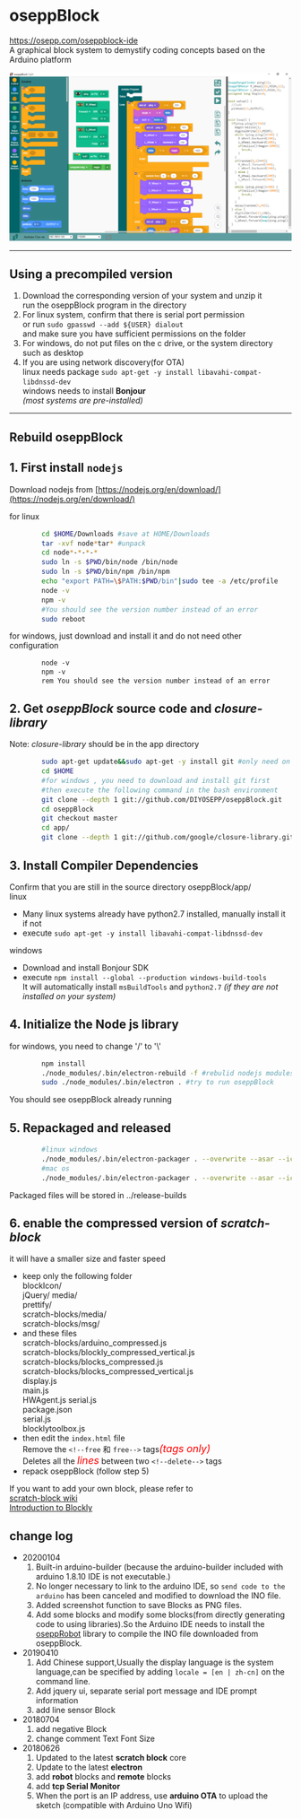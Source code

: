 # oseppBlock

 <https://osepp.com/oseppblock-ide>  
 A graphical block system to demystify coding concepts based on the Arduino platform

![screen](screen.PNG)

---

## **Using a precompiled version**

1. Download the corresponding version of your system and unzip it  
 run the oseppBlock program in the directory
2. For linux system, confirm that there is serial port permission  
 or run `sudo gpasswd --add ${USER} dialout`  
 and make sure you have sufficient permissions on the folder
3. For windows, do not put files on the c drive, or the system directory such as desktop
4. If you are using network discovery(for OTA)  
 linux needs package `sudo apt-get -y install libavahi-compat-libdnssd-dev`  
 windows needs to install **Bonjour**  
 *(most systems are pre-installed)*

---

## **Rebuild oseppBlock**

## 1. First install `nodejs`

   Download nodejs from [https://nodejs.org/en/download/](https://nodejs.org/en/download/)

for linux

```bash
        cd $HOME/Downloads #save at HOME/Downloads
        tar -xvf node*tar* #unpack
        cd node*-*-*-*
        sudo ln -s $PWD/bin/node /bin/node
        sudo ln -s $PWD/bin/npm /bin/npm
        echo "export PATH=\$PATH:$PWD/bin"|sudo tee -a /etc/profile
        node -v
        npm -v
        #You should see the version number instead of an error
        sudo reboot
```

  for windows, just download and install it and do not need other configuration

```dos
        node -v
        npm -v
        rem You should see the version number instead of an error
```

## 2. Get *oseppBlock* source code and *closure-library*

Note: *closure-library* should be in the app directory

```bash
        sudo apt-get update&&sudo apt-get -y install git #only need on linux
        cd $HOME
        #for windows , you need to download and install git first
        #then execute the following command in the bash environment
        git clone --depth 1 git://github.com/DIYOSEPP/oseppBlock.git
        cd oseppBlock
        git checkout master
        cd app/
        git clone --depth 1 git://github.com/google/closure-library.git
```

## 3. Install Compiler Dependencies

Confirm that you are still in the source directory oseppBlock/app/  
linux

+ Many linux systems already have python2.7 installed, manually install it if not
+ execute `sudo apt-get -y install libavahi-compat-libdnssd-dev`

windows

+ Download and install Bonjour SDK
+ execute `npm install --global --production windows-build-tools`  
 It will automatically install `msBuildTools` and `python2.7` *(if they are not installed on your system)*  

## 4. Initialize the Node js library

for windows, you need to change '/' to '\\'

```bash
        npm install
        ./node_modules/.bin/electron-rebuild -f #rebulid nodejs modules for electron
        sudo ./node_modules/.bin/electron . #try to run oseppBlock
```

 You should see oseppBlock already running

## 5. Repackaged and released

```bash
        #linux windows
        ./node_modules/.bin/electron-packager . --overwrite --asar --icon=media/osepp.ico  --prune=true --out=../release-builds
        #mac os
        ./node_modules/.bin/electron-packager . --overwrite --asar --icon=media/osepp.icns --prune=true --out=../release-builds
```

 Packaged files will be stored in ../release-builds

## 6. enable the compressed version of *scratch-block*

 it will have a smaller size and faster speed

+ keep only the following folder  
 blockIcon/  
 jQuery/
 media/  
 prettify/  
 scratch-blocks/media/  
 scratch-blocks/msg/  
+ and these files  
 scratch-blocks/arduino_compressed.js  
 scratch-blocks/blockly_compressed_vertical.js  
 scratch-blocks/blocks_compressed.js  
 scratch-blocks/blocks_compressed_vertical.js  
 display.js  
 main.js  
 HWAgent.js
 serial.js  
 package.json  
 serial.js  
 blocklytoolbox.js
+ then edit the `index.html` file  
 Remove the `<!--free` 和 `free-->` tags<font color=#ff0000 size=+1>*(tags only)*</font>  
 Deletes all the <font color=#ff0000 size=+1>*lines*</font> between two `<!--delete-->` tags  
+ repack oseppBlock (follow step 5)

If you want to add your own block, please refer to  
[scratch-block wiki](https://github.com/LLK/scratch-blocks/wiki)  
[Introduction to Blockly](https://developers.google.com/blockly/guides/overview)

## change log

+ 20200104
  1. Built-in arduino-builder (because the arduino-builder included with arduino 1.8.10 IDE is not executable.)
  2. No longer necessary to link to the arduino IDE, so `send code to the arduino` has been canceled and modified to download the INO file.
  3. Added screenshot function to save Blocks as PNG files.
  4. Add some blocks and modify some blocks(from directly generating code to using libraries).So the Arduino IDE needs to install the [oseppRobot](https://github.com/DIYOSEPP/oseppBlock/raw/master/oseppRobot.zip) library to compile the INO file downloaded from oseppBlock.
+ 20190410
  1. Add Chinese support,Usually the display language is the system language,can be specified by adding `locale = [en | zh-cn]` on the command line.
  2. Add jquery ui, separate serial port message and IDE prompt information
  3. add line sensor Block
+ 20180704
  1. add negative Block
  2. change comment Text Font Size
+ 20180626
  1. Updated to the latest **scratch block** core
  2. Update to the latest **electron**
  3. add **robot** blocks and **remote** blocks
  4. add **tcp Serial Monitor**
  5. When the port is an IP address, use **arduino OTA** to upload the sketch (compatible with Arduino Uno Wifi)